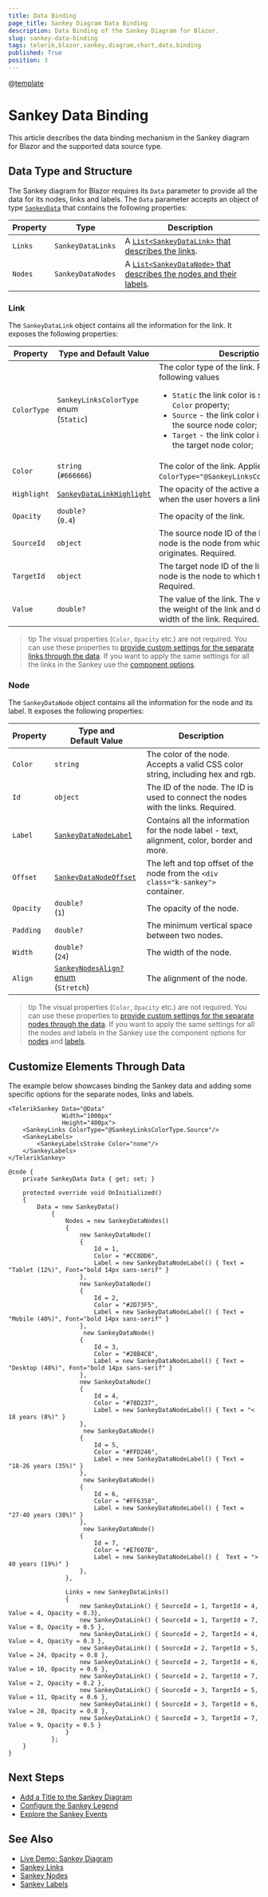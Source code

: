 ```yaml
---
title: Data Binding
page_title: Sankey Diagram Data Binding
description: Data Binding of the Sankey Diagram for Blazor.
slug: sankey-data-binding
tags: telerik,blazor,sankey,diagram,chart,data,binding
published: True
position: 3
---
```

@[template](/_contentTemplates/common/parameters-table-styles.md#table-layout)


# Sankey Data Binding

This article describes the data binding mechanism in the Sankey diagram for Blazor and the supported data source type.

## Data Type and Structure

The Sankey diagram for Blazor requires its `Data` parameter to provide all the data for its nodes, links and labels. The `Data` parameter accepts an object of type [`SankeyData`](slug:Telerik.Blazor.Components.SankeyData) that contains the following properties:

| Property | Type | Description |
| --------- | ---- | ----------- |
| `Links` | `SankeyDataLinks` | A [`List<SankeyDataLink>` that describes the links](#link). |
| `Nodes` | `SankeyDataNodes ` | A [`List<SankeyDataNode>` that describes the nodes and their labels](#node). |

### Link

The `SankeyDataLink` object contains all the information for the link. It exposes the following properties:

| Property | Type and Default&nbsp;Value | Description |
| --------- | ---- | ----------- |
| `ColorType` | `SankeyLinksColorType` enum <br/> (`Static`) | The color type of the link. Provides the following values <ul><li>`Static` the link color is set based on the `Color` property;</li><li>`Source` - the link color is set based on the source node color; </li><li>`Target` - the link color is set based on the target node color; </li></ul> |
| `Color` | `string` <br/> (`#666666`)  | The color of the link. Applies when `ColorType="@SankeyLinksColorType.Static"`. |
| `Highlight` | [`SankeyDataLinkHighlight`](slug:Telerik.Blazor.Components.SankeyDataLinkHighlight) | The opacity of the active and inactive links when the user hovers a link. |
| `Opacity` | `double?` <br/> (`0.4`) | The opacity of the link. |
| `SourceId` | `object` | The source node ID of the link. The source node is the node from which the link originates. Required. |
| `TargetId` | `object` | The target node ID of the link. The target node is the node to which the link points. Required. |
| `Value` | `double?` | The value of the link. The value represents the weight of the link and determines the width of the link. Required. |

>tip The visual properties (`Color`, `Opacity` etc.) are not required. You can use these properties to [provide custom settings for the separate links through the data](#customize-elements-through-data). If you want to apply the same settings for all the links in the Sankey use the [component options](slug:sankey-links).

### Node

The `SankeyDataNode` object contains all the information for the node and its label. It exposes the following properties:

| Property | Type and Default&nbsp;Value | Description |
| --------- | ---- | ----------- |
| `Color` | `string` | The color of the node. Accepts a valid CSS color string, including hex and rgb. |
| `Id` | `object` | The ID of the node. The ID is used to connect the nodes with the links. Required. |
| `Label` | [`SankeyDataNodeLabel`](slug:Telerik.Blazor.Components.SankeyDataNodeLabel) | Contains all the information for the node label - text, alignment, color, border and more. |
| `Offset` | [`SankeyDataNodeOffset`](slug:Telerik.Blazor.Components.SankeyDataNodeOffset)| The left and top offset of the node from the `<div class="k-sankey">` container. |
| `Opacity` | `double?` <br/> (`1`) | The opacity of the node. |
| `Padding` | `double?` | The minimum vertical space between two nodes. |
| `Width` | `double?` <br/> (`24`)| The width of the node. |
| `Align` | [`SankeyNodesAlign?` enum](slug:telerik.blazor.sankeynodesalign) <br/> (`Stretch`) | The alignment of the node.|

>tip The visual properties (`Color`, `Opacity` etc.) are not required. You can use these properties to [provide custom settings for the separate nodes through the data](#customize-elements-through-data).  If you want to apply the same settings for all the nodes and labels in the Sankey use the component options for [nodes](slug:sankey-nodes) and [labels](slug:sankey-labels).

## Customize Elements Through Data

The example below showcases binding the Sankey data and adding some specific options for the separate nodes, links and labels.

````RAZOR
<TelerikSankey Data="@Data"
               Width="1000px"
               Height="400px">
    <SankeyLinks ColorType="@SankeyLinksColorType.Source"/>
    <SankeyLabels>
        <SankeyLabelsStroke Color="none"/>
    </SankeyLabels>
</TelerikSankey>

@code {
    private SankeyData Data { get; set; }

    protected override void OnInitialized()
    {
        Data = new SankeyData()
            {
                Nodes = new SankeyDataNodes()
                {
                    new SankeyDataNode()
                    {
                        Id = 1,
                        Color = "#CC8DD6",
                        Label = new SankeyDataNodeLabel() { Text = "Tablet (12%)", Font="bold 14px sans-serif" }
                    },
                    new SankeyDataNode()
                    {
                        Id = 2,
                        Color = "#2D73F5",
                        Label = new SankeyDataNodeLabel() { Text = "Mobile (40%)", Font="bold 14px sans-serif" }
                    },
                     new SankeyDataNode()
                    {
                        Id = 3,
                        Color = "#28B4C8",
                        Label = new SankeyDataNodeLabel() { Text = "Desktop (48%)", Font="bold 14px sans-serif" }
                    },
                    new SankeyDataNode()
                    {
                        Id = 4,
                        Color = "#78D237",
                        Label = new SankeyDataNodeLabel() { Text = "< 18 years (8%)" }
                    },
                     new SankeyDataNode()
                    {
                        Id = 5,
                        Color = "#FFD246",
                        Label = new SankeyDataNodeLabel() { Text = "18-26 years (35%)" }
                    },
                     new SankeyDataNode()
                    {
                        Id = 6,
                        Color = "#FF6358",
                        Label = new SankeyDataNodeLabel() { Text = "27-40 years (38%)" }
                    },
                     new SankeyDataNode()
                    {
                        Id = 7,
                        Color = "#E7607B",
                        Label = new SankeyDataNodeLabel() {  Text = "> 40 years (19%)" }
                    },
                },

                Links = new SankeyDataLinks()
                {
                    new SankeyDataLink() { SourceId = 1, TargetId = 4, Value = 4, Opacity = 0.3},
                    new SankeyDataLink() { SourceId = 1, TargetId = 7, Value = 8, Opacity = 0.5 },
                    new SankeyDataLink() { SourceId = 2, TargetId = 4, Value = 4, Opacity = 0.3 },
                    new SankeyDataLink() { SourceId = 2, TargetId = 5, Value = 24, Opacity = 0.8 },
                    new SankeyDataLink() { SourceId = 2, TargetId = 6, Value = 10, Opacity = 0.6 },
                    new SankeyDataLink() { SourceId = 2, TargetId = 7, Value = 2, Opacity = 0.2 },
                    new SankeyDataLink() { SourceId = 3, TargetId = 5, Value = 11, Opacity = 0.6 },
                    new SankeyDataLink() { SourceId = 3, TargetId = 6, Value = 28, Opacity = 0.8 },
                    new SankeyDataLink() { SourceId = 3, TargetId = 7, Value = 9, Opacity = 0.5 }
                }
            };
    }
}
````

## Next Steps

* [Add a Title to the Sankey Diagram](slug:sankey-title)
* [Configure the Sankey Legend](slug:sankey-legend)
* [Explore the Sankey Events](slug:sankey-events)

## See Also

* [Live Demo: Sankey Diagram](https://demos.telerik.com/blazor-ui/sankey/overview)
* [Sankey Links](slug:sankey-links)
* [Sankey Nodes](slug:sankey-nodes)
* [Sankey Labels](slug:sankey-labels)